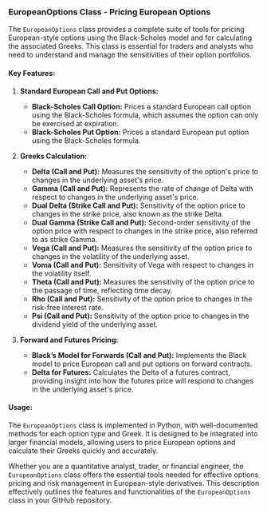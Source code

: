 ### EuropeanOptions Class - Pricing European Options

The `EuropeanOptions` class provides a complete suite of tools for pricing European-style options using the Black-Scholes model and for calculating the associated Greeks. This class is essential for traders and analysts who need to understand and manage the sensitivities of their option portfolios.

#### Key Features:

1. **Standard European Call and Put Options:**
   - **Black-Scholes Call Option:** Prices a standard European call option using the Black-Scholes formula, which assumes the option can only be exercised at expiration.
   - **Black-Scholes Put Option:** Prices a standard European put option using the Black-Scholes formula.

2. **Greeks Calculation:**
   - **Delta (Call and Put):** Measures the sensitivity of the option's price to changes in the underlying asset's price.
   - **Gamma (Call and Put):** Represents the rate of change of Delta with respect to changes in the underlying asset's price.
   - **Dual Delta (Strike Call and Put):** Sensitivity of the option price to changes in the strike price, also known as the strike Delta.
   - **Dual Gamma (Strike Call and Put):** Second-order sensitivity of the option price with respect to changes in the strike price, also referred to as strike Gamma.
   - **Vega (Call and Put):** Measures the sensitivity of the option price to changes in the volatility of the underlying asset.
   - **Voma (Call and Put):** Sensitivity of Vega with respect to changes in the volatility itself.
   - **Theta (Call and Put):** Measures the sensitivity of the option price to the passage of time, reflecting time decay.
   - **Rho (Call and Put):** Sensitivity of the option price to changes in the risk-free interest rate.
   - **Psi (Call and Put):** Sensitivity of the option price to changes in the dividend yield of the underlying asset.

3. **Forward and Futures Pricing:**
   - **Black’s Model for Forwards (Call and Put):** Implements the Black model to price European call and put options on forward contracts.
   - **Delta for Futures:** Calculates the Delta of a futures contract, providing insight into how the futures price will respond to changes in the underlying asset's price.

#### Usage:
The `EuropeanOptions` class is implemented in Python, with well-documented methods for each option type and Greek. It is designed to be integrated into larger financial models, allowing users to price European options and calculate their Greeks quickly and accurately.

Whether you are a quantitative analyst, trader, or financial engineer, the `EuropeanOptions` class offers the essential tools needed for effective options pricing and risk management in European-style derivatives.
This description effectively outlines the features and functionalities of the `EuropeanOptions` class in your GitHub repository.
